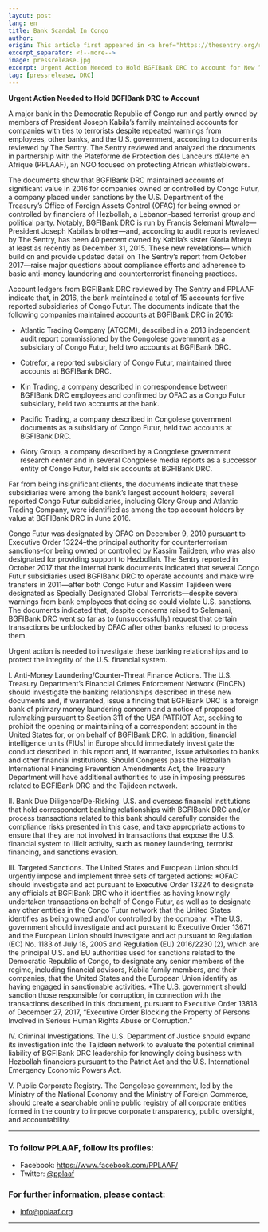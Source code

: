 ```yaml
---
layout: post
lang: en
title: Bank Scandal In Congo
author: 
origin: This article first appeared in <a href="https://thesentry.org/reports/bank-scandal-in-congo/" target="_blank">The Sentry</a>
excerpt_separator: <!--more-->
image: pressrelease.jpg
excerpt: Urgent Action Needed to Hold BGFIBank DRC to Account for New “Terrorist Treasury” Revelations, Hezbollah Financier Links
tag: [pressrelease, DRC]
---
```


**Urgent Action Needed to Hold BGFIBank DRC to Account**
 

A major bank in the Democratic Republic of Congo run and partly owned by members of President Joseph Kabila’s family maintained accounts for companies with ties to terrorists despite repeated warnings from employees, other banks, and the U.S. government, according to documents reviewed by The Sentry. The Sentry reviewed and analyzed the documents in partnership with the Plateforme de Protection des Lanceurs d’Alerte en Afrique (PPLAAF), an NGO focused on protecting African whistleblowers.

The documents show that BGFIBank DRC maintained accounts of significant value in 2016 for companies owned or controlled by Congo Futur, a company placed under sanctions by the U.S. Department of the Treasury’s Office of Foreign Assets Control (OFAC) for being owned or controlled by financiers of Hezbollah, a Lebanon-based terrorist group and political party. Notably, BGFIBank DRC is run by Francis Selemani Mtwale—President Joseph Kabila’s brother—and, according to audit reports reviewed by The Sentry, has been 40 percent owned by Kabila’s sister Gloria Mteyu at least as recently as December 31, 2015. These new revelations— which build on and provide updated detail on The Sentry’s report from October 2017—raise major questions about compliance efforts and adherence to basic anti-money laundering and counterterrorist financing practices.

Account ledgers from BGFIBank DRC reviewed by The Sentry and PPLAAF indicate that, in 2016, the bank maintained a total of 15 accounts for five reported subsidiaries of Congo Futur. The documents indicate that the following companies maintained accounts at BGFIBank DRC in 2016:

- Atlantic Trading Company (ATCOM), described in a 2013 independent audit report commissioned by the Congolese government as a subsidiary of Congo Futur, held two accounts at BGFIBank DRC.

- Cotrefor, a reported subsidiary of Congo Futur, maintained three accounts at BGFIBank DRC.

- Kin Trading, a company described in correspondence between BGFIBank DRC employees and confirmed by OFAC as a Congo Futur subsidiary, held two accounts at the bank.

- Pacific Trading, a company described in Congolese government documents as a subsidiary of Congo Futur, held two accounts at BGFIBank DRC.

- Glory Group, a company described by a Congolese government research center and in several Congolese media reports as a successor entity of Congo Futur, held six accounts at BGFIBank DRC.

Far from being insignificant clients, the documents indicate that these subsidiaries were among the bank’s largest account holders; several reported Congo Futur subsidiaries, including Glory Group and Atlantic Trading Company, were identified as among the top account holders by value at BGFIBank DRC in June 2016.

Congo Futur was designated by OFAC on December 9, 2010 pursuant to Executive Order 13224–the principal authority for counterterrorism sanctions–for being owned or controlled by Kassim Tajideen, who was also designated for providing support to Hezbollah. The Sentry reported in October 2017 that the internal bank documents indicated that several Congo Futur subsidiaries used BGFIBank DRC to operate accounts and make wire transfers in 2011—after both Congo Futur and Kassim Tajideen were designated as Specially Designated Global Terrorists—despite several warnings from bank employees that doing so could violate U.S. sanctions. The documents indicated that, despite concerns raised to Selemani, BGFIBank DRC went so far as to (unsuccessfully) request that certain transactions be unblocked by OFAC after other banks refused to process them.

Urgent action is needed to investigate these banking relationships and to protect the integrity of the U.S. financial system.

I. Anti-Money Laundering/Counter-Threat Finance Actions. The U.S. Treasury Department’s Financial Crimes Enforcement Network (FinCEN) should investigate the banking relationships described in these new documents and, if warranted, issue a finding that BGFIBank DRC is a foreign bank of primary money laundering concern and a notice of proposed rulemaking pursuant to Section 311 of the USA PATRIOT Act, seeking to prohibit the opening or maintaining of a correspondent account in the United States for, or on behalf of BGFIBank DRC. In addition, financial intelligence units (FIUs) in Europe should immediately investigate the conduct described in this report and, if warranted, issue advisories to banks and other financial institutions. Should Congress pass the Hizballah International Financing Prevention Amendments Act, the Treasury Department will have additional authorities to use in imposing pressures related to BGFIBank DRC and the Tajideen network.

II. Bank Due Diligence/De-Risking. U.S. and overseas financial institutions that hold correspondent banking relationships with BGFIBank DRC and/or process transactions related to this bank should carefully consider the compliance risks presented in this case, and take appropriate actions to ensure that they are not involved in transactions that expose the U.S. financial system to illicit activity, such as money laundering, terrorist financing, and sanctions evasion.

III. Targeted Sanctions. The United States and European Union should urgently impose and implement three sets of targeted actions:
*OFAC should investigate and act pursuant to Executive Order 13224 to designate any officials at BGFIBank DRC who it identifies as having knowingly undertaken transactions on behalf of Congo Futur, as well as to designate any other entities in the Congo Futur network that the United States identifies as being owned and/or controlled by the company.
*The U.S. government should investigate and act pursuant to Executive Order 13671 and the European Union should investigate and act pursuant to Regulation (EC) No. 1183 of July 18, 2005 and Regulation (EU) 2016/2230 (2), which are the principal U.S. and EU authorities used for sanctions related to the Democratic Republic of Congo, to designate any senior members of the regime, including financial advisors, Kabila family members, and their companies, that the United States and the European Union identify as having engaged in sanctionable activities.
*The U.S. government should sanction those responsible for corruption, in connection with the transactions described in this document, pursuant to Executive Order 13818 of December 27, 2017, “Executive Order Blocking the Property of Persons Involved in Serious Human Rights Abuse or Corruption.”

IV. Criminal Investigations. The U.S. Department of Justice should expand its investigation into the Tajideen network to evaluate the potential criminal liability of BGFIBank DRC leadership for knowingly doing business with Hezbollah financiers pursuant to the Patriot Act and the U.S. International Emergency Economic Powers Act.

V. Public Corporate Registry. The Congolese government, led by the Ministry of the National Economy and the Ministry of Foreign Commerce, should create a searchable online public registry of all corporate entities formed in the country to improve corporate transparency, public oversight, and accountability.

----------------------

### To follow PPLAAF, follow its profiles:
- Facebook: <https://www.facebook.com/PPLAAF/>
- Twitter: [@pplaaf](https://twitter.com/pplaaf)

### For further information, please contact:
- [info@pplaaf.org](mailto:info@pplaaf.org)



-----
